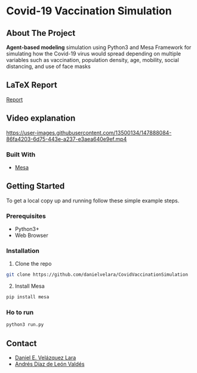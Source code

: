 # Covid-19 Vaccination Simulation



## About The Project

**Agent-based modeling** simulation using Python3 and Mesa Framework for simulating how the Covid-19 virus would spread depending on multiple variables such as vaccination, population density, age, mobility, social distancing, and use of face masks

## LaTeX Report
[Report](https://github.com/danielvelara/CovidVaccinationSimulation/files/7799713/Reporte.pdf)


## Video explanation

https://user-images.githubusercontent.com/13500134/147888084-86fa4203-6d75-443e-a237-e3aea640e9ef.mp4



### Built With

- [Mesa](https://mesa.readthedocs.io)

## Getting Started

To get a local copy up and running follow these simple example steps.

### Prerequisites

- Python3+
- Web Browser

### Installation

1. Clone the repo
```sh
git clone https://github.com/danielvelara/CovidVaccinationSimulation
```
2. Install Mesa
```sh
pip install mesa
```

### Ho to run

```sh
python3 run.py
```

## Contact

- [Daniel E. Velázquez Lara](https://www.linkedin.com/in/danielvelara/)
- [Andrés Díaz de León Valdés](https://www.linkedin.com/in/adlv31/)
